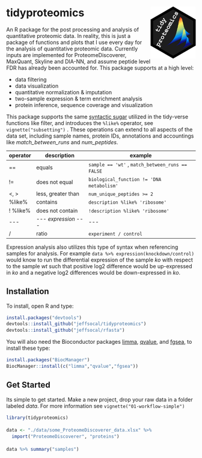 # tidyproteomics <a href=''><img src="man/figures/logo.png" align="right" height="139"/></a>

An R package for the post processing and analysis of quantitative
proteomic data. In reality, this is just a package of functions and
plots that I use every day for the analysis of quantitative proteomic
data. Currently inputs are implemented for ProteomeDiscoverer, MaxQuant,
Skyline and DIA-NN, and assume peptide level FDR has already been
accounted for. This package supports at a high level:

-   data filtering
-   data visualization
-   quantitative normalization & imputation
-   two-sample expression & term enrichment analysis
-   protein inference, sequence coverage and visualization

This package supports the same [syntactic
sugar](https://en.wikipedia.org/wiki/Syntactic_sugar) utilized in the
tidy-verse functions like filter, and introduces the `%like%` operator,
see `vignette("subsetting")` . These operations can extend to all
aspects of the data set, including sample names, protein IDs,
annotations and accountings like *match_between_runs* and
*num_peptides*.

| operator        | description          | example                                          |
|-------------------|-------------------|-----------------------------------|
| ==              | equals               | `sample == 'wt'` , `match_between_runs == FALSE` |
| !=              | does not equal       | `biological_function != 'DNA metabolism'`        |
| \<, \>          | less, greater than   | `num_unique_peptides >= 2`                       |
| %like%          | contains             | `description %like% 'ribosome'`                  |
| ! %like%        | does not contain     | `!description %like% 'ribosome'`                  |
| ---             | --- *expression* --- | ---                                              |
| /               | ratio                | `experiment / control`                           |

Expression analysis also utilizes this type of syntax when referencing
samples for analysis. For example `data %>% expression(knockdown/control)` would
know to run the differential expression of the sample *ko* with respect
to the sample *wt* such that positive log2 difference would be
up-expressed in *ko* and a negative log2 differences would be
down-expressed in *ko*.

## Installation

To install, open R and type:

``` r
install.packages("devtools")
devtools::install_github("jeffsocal/tidyproteomics")
devtools::install_github("jeffsocal/rfasta")
```

You will also need the Bioconductor packages
[limma](https://bioconductor.org/packages/release/bioc/html/limma.html),
[qvalue](https://bioconductor.org/packages/release/bioc/html/qvalue.html),
and
[fgsea](https://bioconductor.org/packages/release/bioc/html/fgsea.html),
to install these type:

``` r
install.packages("BiocManager")
BiocManager::install(c("limma","qvalue","fgsea"))
```

## Get Started

Its simple to get started. Make a new project, drop your raw data in a
folder labeled *data*. For more information see
`vignette("01-workflow-simple")`

``` r
library(tidyproteomics)

data <- "./data/some_ProteomeDiscoverer_data.xlsx" %>%
  import("ProteomeDiscoverer", "proteins")
  
data %>% summary("samples")
```
